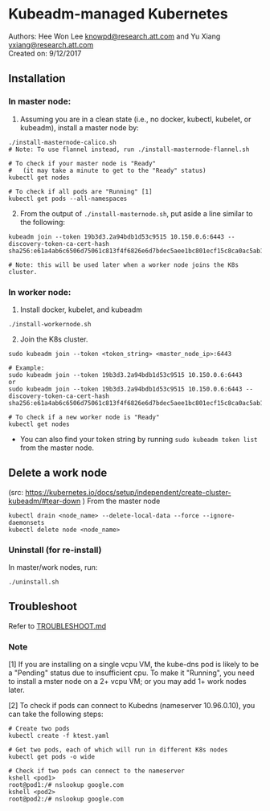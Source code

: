 # Kubeadm-managed Kubernetes
Authors: Hee Won Lee <knowpd@research.att.com> and Yu Xiang <yxiang@research.att.com>  
Created on: 9/12/2017

## Installation
### In master node:
1. Assuming you are in a clean state (i.e., no docker, kubectl, kubelet, or kubeadm), install a master node by:  
```
./install-masternode-calico.sh
# Note: To use flannel instead, run ./install-masternode-flannel.sh

# To check if your master node is "Ready"
#   (it may take a minute to get to the "Ready" status)
kubectl get nodes

# To check if all pods are "Running" [1]
kubectl get pods --all-namespaces
```

2. From the output of `./install-masternode.sh`, put aside a line similar to the following:
```
kubeadm join --token 19b3d3.2a94bdb1d53c9515 10.150.0.6:6443 --discovery-token-ca-cert-hash sha256:e61a4ab6c6506d75061c813f4f6826e6d7bdec5aee1bc801ecf15c8ca0ac5ab1

# Note: this will be used later when a worker node joins the K8s cluster.
```

### In worker node:
1. Install docker, kubelet, and kubeadm
```
./install-workernode.sh
```

2. Join the K8s cluster.
```
sudo kubeadm join --token <token_string> <master_node_ip>:6443

# Example:
sudo kubeadm join --token 19b3d3.2a94bdb1d53c9515 10.150.0.6:6443
or
sudo kubeadm join --token 19b3d3.2a94bdb1d53c9515 10.150.0.6:6443 --discovery-token-ca-cert-hash sha256:e61a4ab6c6506d75061c813f4f6826e6d7bdec5aee1bc801ecf15c8ca0ac5ab1

# To check if a new worker node is "Ready"
kubectl get nodes
```
- You can also find your token string by running `sudo kubeadm token list` from the master node.

## Delete a work node
(src: https://kubernetes.io/docs/setup/independent/create-cluster-kubeadm/#tear-down )
From the master node
```
kubectl drain <node_name> --delete-local-data --force --ignore-daemonsets
kubectl delete node <node_name>
```

### Uninstall (for re-install)
In master/work nodes, run:
```
./uninstall.sh
```

## Troubleshoot   

Refer to [TROUBLESHOOT.md](./TROUBLESHOOT.md)

### Note
[1] If you are installing on a single vcpu VM, the kube-dns pod is likely to be a "Pending" status due to insufficient cpu. To make it "Running", you need to install a mster node on a 2+ vcpu VM; or you may add 1+ work nodes later.

[2] To check if pods can connect to Kubedns (nameserver 10.96.0.10), you can take the following steps:
```
# Create two pods
kubectl create -f ktest.yaml

# Get two pods, each of which will run in different K8s nodes
kubectl get pods -o wide

# Check if two pods can connect to the nameserver 
kshell <pod1>
root@pod1:/# nslookup google.com
kshell <pod2>
root@pod2:/# nslookup google.com
```

